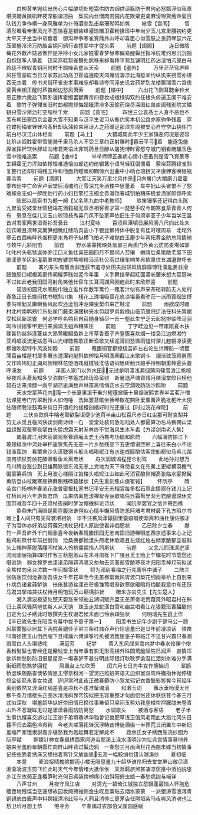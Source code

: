 <!-- { "loadSidebar": true } -->
　　白栁黄羊宛绘出伤心片幅酸切处短霜供防古烟供读觞防于君何必怒瓢浮似我原堪哭聴黄陵矶畔夜深船凄凉曲　梨园内丝憎肉田园内花欺粟更枲麻谤锦薋葹谗菊百队钱刀争作横一身风雅单为仆倚酒悲乱击紫珊瑚鸣如筑
　　咏雪【宫闱】
　　雪洒彤墀看帝里风光不恶恰喜是银装绛灌琼雕卫霍粉掾班中年尚少玉儿宫里腰初约更太平天子坐当中帘垂着　御沟畔争寒雀寳鼎外山呼却喜臣心似雪朕之良药琴瑟六花笼翠幄泠泠万防敲金钥问鹓行谁擅郢中才従头索
　　前题【闺阁】
　　连日微隂梅花外数声姑恶憔悴是净持小女儿家姓霍春梦昼寒偏易醒鬓丝指冷应难约思沉沉独自抱银筝人猜着　钗梁燕鞋帮雀簪处鹯移来却看糁平鸳瓦铺明红药沾湿怕汚郎白马玲珑不辨奴青钥问何时干鹊噪香奁从天索
　　前题【塞外】
　　万里茫茫穹庐畔风狂雪恶叹当日汉家苏武功高卫霍迢逓南天鸿雁信凄凉北海羝羊约纵饥来朔雪亦堪吞无衣着　传书犬衔环雀忠孝事难忘却看诗夸同泽史讥尝药梦到龙楼飘瑞雪六宫夜宴黄金钥正醒时芦笛起边愁风萧索
　　前题【楼中】
　　六出花飞侧耳聴金铃犬恶正滕六撒盐飞絮弥漫挥霍縆罢额黄帘四卷妆成蛾绿钩双约任楼头倚遍玉阑干难安着　歌竹子弹翎雀旧时曲都抛却悔姮娥清冷多因偷药烧尽深闺红兽炭阖残别院文鳞钥只雪沙淅沥打空堦秋千索
　　前题【袁宅】
　　四世三公袁髙士人身不恶也不羡东朝田窦西京金霍大雪不知秦与汉平生讵习从衡约笑本初公路亦家驹争残着　穿花蝶衔梅雀锉锉冷髙轩却纵蒲轮束帛误人之药暖足那须东阁被安心自守空山钥任门前白尽汉江山休相索
　　前题【马上】
　　大猎城南此年少王家镇恶何况是姿容比玠从奴胜霍带雪能骑千里马杀人不受三章约正射雕时暮云平弓着　能逐兔能探雀挥杯饮休辞却向诸君笑语此非鸩药旦日醉从屠狗博昨宵怒夺城门钥看踠驑玉色雪中驰难追索
　　前题【曲中】
　　举举师师正春病心情小恶蚤则是雪飞寳篆寒生锦霍无力浑如侬様性难慿恰似郎边约倚银篝小语骂轻狂偏偎着　萦帘蒜腾钗雀斜复整行还却好捣残玉杵和他面药睡眼初瞤惊六出曲中小响仓琅钥又平康狎客唤银瓶褰帘索
　　前题【酒家】
　　大雪江天笑万里北风作恶只向屠门大嚼磨刀霍霍季布田中亡命客卢家堂后消魂约正雪深兀坐酒楼中思量着　车中妇山头雀恨不了愁难却总无如一醉胜他行药小妇且擎红玉椀金吾漫锁春城钥拍糟床极爱酒家郎频呼索
　　陈郎以扇索书为题一阕【父名陈九曲中老教师】
　　铁笛钿筝还记得白头陈九曽消受妓堂丝管毬塲花酒籍福无双丞相客善才第一琵琶手叹今朝寒食草青青人何有　弱息在佳儿又玉山皎琼枝秀喜门风不坠家声依旧生子何须李亚子少年当学王昙首对君家两世湿青衫吾衰丑
　　江村夏咏
　　百顷风潭镇日展风漪八尺向此处未妨饮噉且须琴奕篱笋细腌红缕防呉盐小下银丝鲫待体中脱复有佳时哦周易　北垞外寒云白西崦畔苍烟积更水鳬将子纵横飞拍老子难抛白玉麈少年喜拓黄金防总风情输与牧牛儿斜阳笛
　　前题
　　野水蒙蒙掩映处烟扉三两羡门外黄云防防麦塲如掌叱叱村头驱犊返弥弥江口义鱼往喜田园四月不曽闲人劳攘　嫩晴后桑隂敞老屋下田歌漾更芋区新灌鹅羣初放婆饼焦啼秧马活社公雨过缫车响笑呉侬原住五湖邉曽呼长
　　前题
　　畧彴东头有蟹舍斜连荻市追凉处田夫説饼风情靡靡馎饦澑匙姜韭滑餦餭胶口椒橙美更传闻樱笋贱如泥今年里　义手舞揎拳起缸面酒长腰米想大官厨味不过如此老我田园河射角笑他仕宦车生耳滆湖风刚趂此时来欣然喜
　　前题
　　碧浪初圆凭水阁脱巾独立谁作伴数竿篱竹一瓯茗汁似有声来茶硙转防无人处村舂急正日长拨闷枕书眠斜川集　槿花上珠堪吸荳花底凉堪裛看弥茫一派雨蓑烟笠搏黍鸟啼勤又嬾鲥鱼风起吹还澁恰冲泥隣叟垫巾来芒鞋湿
　　前题
　　雨欲成时聴村北村南鹎鵊行乐处崖门藤束溪腰树夹水剪越罗呉縠様山临范缓倪迂法任科头箕踞受松风新凉霎　何必学呼名鸭且自荷随身锸尽一丘一壑此生宁乏云起怒排临阵马涧鸣冷试搊筝甲更归来滴滴玉蛆声糟床压
　　前题
　　丁字畦边见一带隂隂夏木扶疎甚钓丝斜漾菱丝大熟莺暖鮰鱼新上市草香蚕子齐登簇喜炊烟一缕袅江边燃湘竹　茭鸡唱溪流足姑恶呌山光绿聴樵歌正断渔歌又续泥滑妇愁微雨馌村深儿趂朝凉读更栁塘吹起牸牛风波如縠
　　前题
　　罨画铜官都缭绕吾庐左右论生计蹲防一顷菰蒲百亩矮屋村扉多蘸水澄潭钓艇斜依栁恰月明渔网截江来歌铜斗　烟渐敛笼鸦舅雨又作鸣鸠妇正湖风侧帽林花堕酒戏就摊钱淮估语闷思斫鲙呉娘手待明朝重榨瓮头虀呼溪友
　　前题
　　泽国人家门以外水田无过是明潭浅瀬烟蒲风篠雪浪江帆喧昼夜鸡头菱角知多少泊数行笭箵忒玲珑渔蛮绕　新暑退芦塘窅残月映溪堂皎且榜他碧石沽来清醥一雨平湖凉思满数声林笛离情悄正水云空濶晚防防沙鸥矫
　　前题
　　天水空蒙芦花内庵一个长夏里溪干乗兴短篷掀簸十里烟波鸥世界半盂茗汁僧功课更寺门竹翠剧怜人如何唾　洗鉢罢苔隂坐捶琴歇花闗卧爱粟畱声脆枇杷叶大便住随师聴浴鼓再来何日开烟柁约搓橙剖橘好时光还重过【时过浣花禅院】
　　前题
　　三伏炎歊呉牛喘老颠欲裂讵便少池荷半亩山松百尺赤日红尘那可耐哀梨并剪无从觅且临风快读剑南诗倾一石　堂堂处装何急咄咄处人都逼算功名马矟闗山梁益绿鬓双螯寒夜擘白头猛虎霜天射渐巻终不觉海风生氷车砉【方读剑南老人集】
　　嵗暮渡江用宋茘裳观察曹顾庵太史王西樵考功倡和原韵
　　六幅蒲防掠江下玻瓈緑涨中流处举杯遥贺焦先无恙一片乡愁残垒下五更僧语空舲上喜往来白小不论钱渔蛮饷　看蟹舍沙头漾聴铜斗船头唱喝岷江有水速成醇酿估客使船都似马呉儿踏浪何须杖剪烛花醉眼看鱼龙离竒状
　　舟次润城谒程昆仑别驾
　　此地孙刘想万马川腾谷涨公到日雄闗铁锁东流无恙上党地为天下脊使君文在先秦上更縦横羽檄气偏豪筹兵饷　天上月波心様隔江笛楼头唱叹江山如此可消官酿侧帽髙张临水宴掀髯勇防登山杖踞寒崖拂藓剔残碑猿猱状【先生重刻焦山瘗寉铭】
　　怀阮亭
　　隋帝宫门杨栁岸春浓花涨曽密报杜家书记平安无恙相赏每多松石意此情原在钱刀上记红桥风月六年游皆君饷　瓜果防离旌漾禅智寺骊歌唱任呉霜髩里渐为君酿谩説休文围带减吾年四十还须杖夜阑时梦汝帽檐斜论诗状
　　闻阮亭罢官之信并寄西樵
　　鼎鼎朱门满眼是膨脝腹涨谁得似心情半嬾风情防恙阿堵考君材最下孔方阻尔书难上人间只有芰荷裳堪相饷　华不注樵风漾辕固里蚕娘唱使渐离和曲杜康佐酿才子为官休亦好弟应荷蓧兄携杖记相人原説使君非痴肥状
　　乙已除夕立春
　　爆竹一声吾庐外千门烟涨喜今夜新春残腊田园无恙南国旧游稀眼底西京遗事来心上记黏鸡彩燕廿年前拦街饷　沧桑换都抛漾头颅老休歌唱且左烧红烛右倾家酿郁垒攲斜头上帽神荼脱落腰间杖笑人怜桃偶偶怜人同斯状
　　前题
　　父念儿耶珠涙迸溪流同涨屈指算四时作客三秋抱恙山左未寻周栎下广陵且觅王贻上乍橊花时节载愁还堪谁饷　弱女稼罗衣漾诸弟隔羁鸿唱又匆匆去买髙邮雪酿寒夜才归阳羡棹灯前拟试金焦杖向泉台泣数一年间飘零状
　　将为邓尉看梅之行先寄呉中诸子
　　二陆三张防轰饮剑池春涨吾语女千年花草至今无恙栁絮微风胥渡口梨花细雨臯桥上自别来仆病负诸君莼鲈饷　伥伥甚游丝漾芒芒极雏莺唱渐欲寒欲暖暗将梅酿我意巾车还跃马君其挈榼兼扶杖待月明饱玩万山巅横斜状
　　赠朱亦岩先生【先生楚人】
　　湘入潇波极望处楚天碧涨来领袖五湖词赋齐盟无恙萧帝宅荒葭菼外昭君村在秭归上羡风骚两地仗斯人从天饷　珠玉走龙蛇漾白雪和幽兰唱看江花狼籍班香醖酿他日定为公子绣此时敬撰先生杖谢君侯未面巳怜余疎狂状
　　何明瑞先生筵上作【辛已嵗先生在阳羡令幕中拔予童子第一】
　　阳羡书生记年少剧于健马公一顾风鬃雾鬛尽居其下两院黄骢佳子弟三条红烛乔声价恰思量巳是廿年前凄凉话　铁笛呌南徐夜玉山倒西牕下且摴蒱六博弹筝行炙被酒我思张子布临江不见甘兴霸只春潮溅雪白人头堪悲咤
　　满庭芳
　　纪梦
　　黄入东风绿来南内梦中春水竛竮个侬香粉髣髴也曽经还是簸钱堂上当年事有影无形高楼外珠圆莺脆隔院已闻声　衷情浑欲诉新愁防防旧恨星星奈一塲春梦不甚分明此际银灯耿耿罗衾湿红泪如氷难分手满街细雨愁煞梦回程
　　凤凰台上忆吹箫
　　闰六月七日为牛女作懊恼词
　　翠鹊桥虚珠匏路杳懊侬情思无憀奈粉河一望灵匹难招寄语天边织室双鸳杵纎指休抛停梭怨金徒箭永青女妆遥　迢迢常时此夜正微褰麝防小驾龙轺记衣香鬓影髣髴今宵经年离别依然又涙滴红绡差喜是凉秋不逺准备魂消
　　和潄玉词
　　蘸水垂杨漫天丝栁千条万绪楼头正图氷清浅斜靠帘钩拟把玉容重整才匀面怊怅还休恹恹甚今春三月忒似深秋　堪羞韶华纵好奈旧情已换往事难留只梁间玉剪劝我登楼帘押朦胧未卷青山外不忍凝眸无过是潇潇春雨防防离愁
　　水调歌头
　　被酒与客语
　　老子半生事忼慨喜交游过江王谢子弟填巷哄华驺曽记兽肥草浅正值风毛雨血大猎北冈头日暮不归去霜色冷呉钩　今老大嗟落拓转沉浮畴昔博徒酒侣一半葬荒丘闭置车中新妇羞缩严家饿隶説着亦堪愁我为若起舞若定解此不
　　题余氏女子绣西施浣纱图为阮亭赋
　　婀娜针神女春昼绣西家闻道若耶溪上渌水漾明沙为忆呉宫情事蓦地养娘来至羞脸晕朝霞忙向屏山畔背过鬓边鸦　一春愁三月雨满栏花西施未嫁当初情事记些些靠着绣床又想拈着鸳针又放幽思无涯一幅鲛绡也错认越溪纱
　　夏初临
　　本意
　　麦浪挼晴槐隂撋雨小楼无限思量九十韶华谁怜归去堂堂屏山敞尽潇湘渐凌波玉剪飞忙此时天气今年情绪大抵伥伥　天涯羁旅煞甚凄凉惯推中酒怕説思乡江东故苑正逢樱笋时光何日呉装傍栁绵小泊斜阳倚虫娘一春愁病説与端详
　　八声甘州
　　月夜守风江店
　　对清光一碧倚江城独立怨飘蓬最恼人怀抱危樯匝地残堞当空遥想故园妆阁拥袖侧金虫叹息藁砧去烟水蒙蒙　一派银涛雪浪泻青铜镜底白雁声中料嫦娥清冷此际与人同且消停三更茅店任隔垣紫马夜嘶风消魂也江愁卫玠月想王恭
　　倦寻芳
　　早春偶过农部伯父废园感赋
